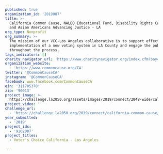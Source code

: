 ```yaml
---
published: true
organization_id: '2019087'
title: >-
  California Common Cause, NALEO Educational Fund, Disability Rights California,
  and Asian Americans Advancing Justice - LA
org_type: Nonprofit
org_summary: >-
  The mission of our VCC-Los Angeles collaborative is to support effective
  implementation of a new voting system in LA County and engage the public
  throughout the process.
tags_indicators: []
charity_navigator_url: 'https://www.charitynavigator.org/index.cfm?bay=search.profile&ein=311705370'
organization_website:
  - 'https://www.commoncause.org/CA'
twitter: '@CommonCauseCA'
instagram: '@CommonCauseCA'
facebook: www.facebook.com/CommonCauseCA
ein: '311705370'
zip: '90013'
project_image: >-
  https://challenge.la2050.org/assets/images/2019/connect/2048-wide/california-common-cause.jpg
project_video: ''
challenge_url:
  - 'https://challenge.la2050.org/2019/connect/california-common-cause/'
year_submitted:
  - '2019'
project_ids:
  - '9102087'
project_titles:
  - Voter's Choice California - Los Angeles

---
```


